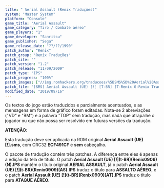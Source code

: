 ```yaml
---
title: " Aerial Assault (Renix Traduções)"
system: "Master System"
platform: "Console"
game_title: "Aerial Assault"
game_category: "Tiro / Combate aéreo"
game_players: "1"
game_developer: "Sanritsu"
game_publisher: "Sega"
game_release_date: "??/??/1990"
patch_author: "Renix"
patch_group: "Renix Traduções"
patch_site: ""
patch_version: "1.2"
patch_release: "11/09/2009"
patch_type: "IPS"
patch_progress: "100%"
patch_images: ["//img.romhackers.org/traducoes/%5BSMS%5D%20Aerial%20Assault%20-%20Renix%20Tradu%C3%A7%C3%B5es%20-%201.png","//img.romhackers.org/traducoes/%5BSMS%5D%20Aerial%20Assault%20-%20Renix%20Tradu%C3%A7%C3%B5es%20-%202.png","//img.romhackers.org/traducoes/%5BSMS%5D%20Aerial%20Assault%20-%20Renix%20Tradu%C3%A7%C3%B5es%20-%203.png"]
patch_file: "[SMS] Aerial Assault (UE) [!] [T-BR] [T-Renix G-Renix Traduções] [V-1.2 P-100% A-2009].rar"
modified_date: "2019/09/16"
---
```

Os textos do jogo estão traduzidos e parcialmente acentuados, e as mensagens em forma de gráfico foram editadas. Nota-se 2 abreviações ("VD" e "BM") e a palavra "TOP" sem tradução, mas nada que atrapalhe o jogador ou que não possa ser resolvido em futuras versões da tradução.

<b>ATENÇÃO</b>:

Esta tradução deve ser aplicada na ROM original <b>Aerial Assault (UE) [!].sms</b>, com CRC32 <b>ECF491CF</b> e <b>sem</b> cabeçalho.

O pacote de tradução contém três patches. A diferença entre eles é apenas a edição da tela de título. O patch <b>Aerial Assault (UE) \[!]\(t-BR)(Renix0909)(N).IPS</b> mantém o título original <b>AERIAL ASSAULT</b>, já o patch <b>Aerial Assault (UE) \[!]\(t-BR)(Renix0909)(AS).IPS</b> traduz o título para <b>ASSALTO AÉREO</b>, e o patch <b>Aerial Assault (UE) \[!]\(t-BR)(Renix0909)(AT).IPS</b> traduz o título para <b>ATAQUE AÉREO</b>.
